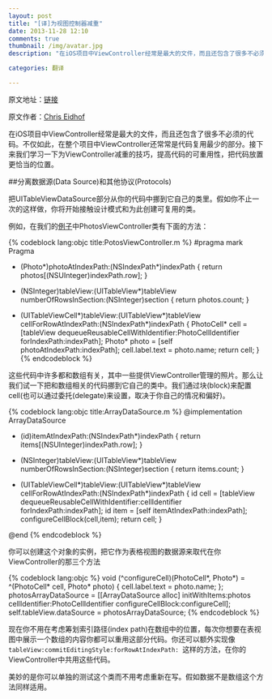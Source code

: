 ```yaml
---
layout: post  
title: "[译]为视图控制器减重"  
date: 2013-11-28 12:10  
comments: true       
thumbnail: /img/avatar.jpg 
description: "在iOS项目中ViewController经常是最大的文件，而且还包含了很多不必须的代码......"  

categories: 翻译  

---  
```


原文地址：[链接](http://www.objc.io/issue-1/lighter-view-controllers.html)

原文作者：[Chris Eidhof](http://twitter.com/chriseidhof)

在iOS项目中ViewController经常是最大的文件，而且还包含了很多不必须的代码。不仅如此，在整个项目中ViewController还常常是代码复用最少的部分。接下来我们学习一下为ViewController减重的技巧，提高代码的可重用性，把代码放置更恰当的位置。

##分离数据源(Data Source)和其他协议(Protocols)

把UITableViewDataSource部分从你的代码中挪到它自己的类里。假如你不止一次的这样做，你将开始接触设计模式和为此创建可复用的类。

例如，在我们的[例子](https://github.com/objcio/issue-1-lighter-view-controllers)中PhotosViewController类有下面的方法：

{% codeblock lang:objc title:PotosViewController.m %}
#pragma mark Pragma 

- (Photo*)photoAtIndexPath:(NSIndexPath*)indexPath {
    return photos[(NSUInteger)indexPath.row];
}

- (NSInteger)tableView:(UITableView*)tableView 
 numberOfRowsInSection:(NSInteger)section {
    return photos.count;
}

- (UITableViewCell*)tableView:(UITableView*)tableView 
        cellForRowAtIndexPath:(NSIndexPath*)indexPath {
    PhotoCell* cell = [tableView dequeueReusableCellWithIdentifier:PhotoCellIdentifier 
                                                      forIndexPath:indexPath];
    Photo* photo = [self photoAtIndexPath:indexPath];
    cell.label.text = photo.name;
    return cell;
}
{% endcodeblock %}

这些代码中许多都和数组有关，其中一些提供ViewController管理的照片。那么让我们试一下把和数组相关的代码挪到它自己的类中。我们通过块(block)来配置cell(也可以通过委托(delegate)来设置，取决于你自己的情况和偏好)。

{% codeblock lang:objc title:ArrayDataSource.m %}
@implementation ArrayDataSource

- (id)itemAtIndexPath:(NSIndexPath*)indexPath {
    return items[(NSUInteger)indexPath.row];
}

- (NSInteger)tableView:(UITableView*)tableView 
 numberOfRowsInSection:(NSInteger)section {
    return items.count;
}

- (UITableViewCell*)tableView:(UITableView*)tableView 
        cellForRowAtIndexPath:(NSIndexPath*)indexPath {
    id cell = [tableView dequeueReusableCellWithIdentifier:cellIdentifier
                                              forIndexPath:indexPath];
    id item = [self itemAtIndexPath:indexPath];
    configureCellBlock(cell,item);
    return cell;
}

@end
{% endcodeblock %}

你可以创建这个对象的实例，把它作为表格视图的数据源来取代在你ViewController的那三个方法

{% codeblock lang:objc %}
void (^configureCell)(PhotoCell*, Photo*) = ^(PhotoCell* cell, Photo* photo) {
   cell.label.text = photo.name;
};
photosArrayDataSource = [[ArrayDataSource alloc] initWithItems:photos
                                                cellIdentifier:PhotoCellIdentifier
                                            configureCellBlock:configureCell];
self.tableView.dataSource = photosArrayDataSource;
{% endcodeblock %}

现在你不用在考虑筹划索引路径(index path)在数组中的位置，每次你想要在表视图中展示一个数组的内容你都可以重用这部分代码。你还可以额外实现像`tableView:commitEditingStyle:forRowAtIndexPath: `这样的方法，在你的ViewController中共用这些代码。

美妙的是你可以单独的测试这个类而不用考虑重新在写。假如数据不是数组这个方法同样适用。

